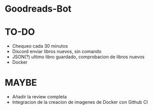 # Goodreads-Bot


#  TO-DO
- Chequeo cada 30 minutos
- Discord enviar libros nuevos, sin comando
- JSON(?) ultimo libro guardado, comprobacion de libros nuevos
- Docker


#  MAYBE
- Añadir la review completa
- Integracion de la creacion de imagenes de Docker con Github CI
